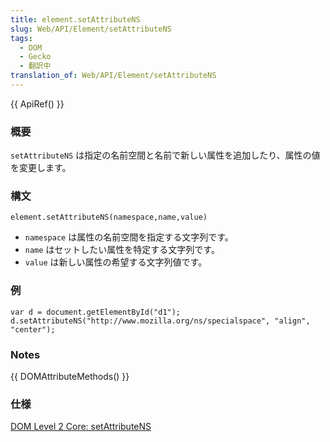 ```yaml
---
title: element.setAttributeNS
slug: Web/API/Element/setAttributeNS
tags:
  - DOM
  - Gecko
  - 翻訳中
translation_of: Web/API/Element/setAttributeNS
---
```

{{ ApiRef() }}

### 概要

`setAttributeNS` は指定の名前空間と名前で新しい属性を追加したり、属性の値を変更します。

### 構文

```
element.setAttributeNS(namespace,name,value)
```

- `namespace` は属性の名前空間を指定する文字列です。
- `name` はセットしたい属性を特定する文字列です。
- `value` は新しい属性の希望する文字列値です。

### 例

```
var d = document.getElementById("d1");
d.setAttributeNS("http://www.mozilla.org/ns/specialspace", "align", "center");
```

### Notes

{{ DOMAttributeMethods() }}

### 仕様

[DOM Level 2 Core: setAttributeNS](http://www.w3.org/TR/DOM-Level-2-Core/core.html#ID-ElSetAttrNS)
